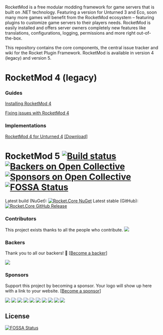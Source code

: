 RocketMod is a free modular modding framework for game servers that is built on .NET technology.
Featuring a version for Unturned 3 and Eco, soon many more games will benefit from the RocketMod
ecosystem – featuring plugins to customize game servers to their players needs.
RocketMod is easily installed and offers server owners completely new features like
translations, configurations, logging, permissions and more right out-of-the-box.

This repository contains the core components, the central issue tracker and wiki for the Rocket Plugin Framework.
RocketMod is available in version 4 (legacy) and version 5.

# RocketMod 4 (legacy)

### Guides
[Installing RocketMod 4](https://github.com/RocketMod/Rocket/wiki/Installing-Rocket)

[Fixing issues with RocketMod 4](https://github.com/RocketMod/Rocket/wiki/Fixing-Issues)

### Implementations
[RocketMod 4 for Unturned 4](https://github.com/RocketMod/Rocket.Unturned/tree/legacy) [[Download]](https://github.com/RocketMod/Rocket.Unturned/releases/tag/4.9.3.0)

# RocketMod 5 [![Build status](https://ci.appveyor.com/api/projects/status/aprg0tagb5t4m6dc/branch/rework?svg=true)](https://ci.appveyor.com/project/RocketMod/rocket/branch/rework) [![Backers on Open Collective](https://opencollective.com/RocketMod/backers/badge.svg)](#backers) [![Sponsors on Open Collective](https://opencollective.com/RocketMod/sponsors/badge.svg)](#sponsors) [![FOSSA Status](https://app.fossa.io/api/projects/git%2Bgithub.com%2FRocketMod%2FRocket.svg?type=shield)](https://app.fossa.io/projects/git%2Bgithub.com%2FRocketMod%2FRocket?ref=badge_shield)

Latest build (NuGet): [![Rocket.Core NuGet](https://img.shields.io/nuget/v/Rocket.Core.svg)](https://www.nuget.org/packages/Rocket.Core) 
Latest stable (GitHub): [![Rocket.Core GitHub Release](https://img.shields.io/github/release/RocketMod/Rocket.svg)](https://github.com/RocketMod/Rocket/releases)


### Contributors

This project exists thanks to all the people who contribute. 
<a href="graphs/contributors"><img src="https://opencollective.com/RocketMod/contributors.svg?width=890&button=false" /></a>


### Backers

Thank you to all our backers! 🙏 [[Become a backer](https://opencollective.com/RocketMod#backer)]

<a href="https://opencollective.com/RocketMod#backers" target="_blank"><img src="https://opencollective.com/RocketMod/backers.svg?width=890"></a>


### Sponsors

Support this project by becoming a sponsor. Your logo will show up here with a link to your website. [[Become a sponsor](https://opencollective.com/RocketMod#sponsor)]

<a href="https://opencollective.com/RocketMod/sponsor/0/website" target="_blank"><img src="https://opencollective.com/RocketMod/sponsor/0/avatar.svg"></a>
<a href="https://opencollective.com/RocketMod/sponsor/1/website" target="_blank"><img src="https://opencollective.com/RocketMod/sponsor/1/avatar.svg"></a>
<a href="https://opencollective.com/RocketMod/sponsor/2/website" target="_blank"><img src="https://opencollective.com/RocketMod/sponsor/2/avatar.svg"></a>
<a href="https://opencollective.com/RocketMod/sponsor/3/website" target="_blank"><img src="https://opencollective.com/RocketMod/sponsor/3/avatar.svg"></a>
<a href="https://opencollective.com/RocketMod/sponsor/4/website" target="_blank"><img src="https://opencollective.com/RocketMod/sponsor/4/avatar.svg"></a>
<a href="https://opencollective.com/RocketMod/sponsor/5/website" target="_blank"><img src="https://opencollective.com/RocketMod/sponsor/5/avatar.svg"></a>
<a href="https://opencollective.com/RocketMod/sponsor/6/website" target="_blank"><img src="https://opencollective.com/RocketMod/sponsor/6/avatar.svg"></a>
<a href="https://opencollective.com/RocketMod/sponsor/7/website" target="_blank"><img src="https://opencollective.com/RocketMod/sponsor/7/avatar.svg"></a>
<a href="https://opencollective.com/RocketMod/sponsor/8/website" target="_blank"><img src="https://opencollective.com/RocketMod/sponsor/8/avatar.svg"></a>
<a href="https://opencollective.com/RocketMod/sponsor/9/website" target="_blank"><img src="https://opencollective.com/RocketMod/sponsor/9/avatar.svg"></a>


## License
[![FOSSA Status](https://app.fossa.io/api/projects/git%2Bgithub.com%2FRocketMod%2FRocket.svg?type=large)](https://app.fossa.io/projects/git%2Bgithub.com%2FRocketMod%2FRocket?ref=badge_large)
